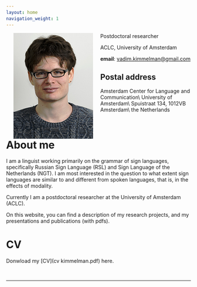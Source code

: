 ```yaml
---
layout: home
navigation_weight: 1
---
```


<img style="float:left;" src="img/pasfoto.jpeg" hspace="20">

Postdoctoral researcher 

ACLC, University of Amsterdam

**email**: <vadim.kimmelman@gmail.com>

## Postal address

Amsterdam Center for Language and Communication\\
University of Amsterdam\\
Spuistraat 134, 1012VB Amsterdam\\
the Netherlands

<br>

# About me 

I am a linguist working primarily on the grammar of sign languages, specifically Russian Sign Language (RSL) and Sign Language of the Netherlands (NGT). I am most interested in the question to what extent sign languages are similar to and different from spoken languages, that is, in the effects of modality. 

Currently I am a postdoctoral researcher at the University of Amsterdam (ACLC).

On this website, you can find a description of my research projects, and my presentations and publications (with pdfs).


# CV

Donwload my [CV](cv kimmelman.pdf) here. 

<br>

-----

<br> 
